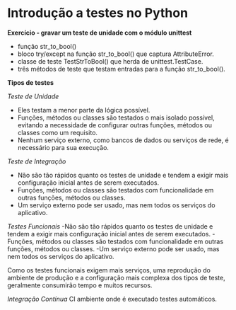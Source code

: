 # Introdução a testes no Python 

**Exercício - gravar um teste de unidade com o módulo unittest**

- função str_to_bool()
- bloco try/except na função str_to_bool() que captura AttributeError.
- classe de teste TestStrToBool() que herda de unittest.TestCase.
- três métodos de teste que testam entradas para a função str_to_bool().

**Tipos de testes**

*Teste de Unidade*
- Eles testam a menor parte da lógica possível.
- Funções, métodos ou classes são testados o mais isolado possível, evitando a necessidade de configurar outras funções, métodos ou classes como um requisito.
- Nenhum serviço externo, como bancos de dados ou serviços de rede, é necessário para sua execução.

_Teste de Integração_
- Não são tão rápidos quanto os testes de unidade e tendem a exigir mais configuração inicial antes de serem executados.
- Funções, métodos ou classes são testados com funcionalidade em outras funções, métodos ou classes.
- Um serviço externo pode ser usado, mas nem todos os serviços do aplicativo.

_Testes Funcionais_
-Não são tão rápidos quanto os testes de unidade e tendem a exigir mais configuração inicial antes de serem executados.
-Funções, métodos ou classes são testados com funcionalidade em outras funções, métodos ou classes.
-Um serviço externo pode ser usado, mas nem todos os serviços do aplicativo.

Como os testes funcionais exigem mais serviços, uma reprodução do ambiente de produção e a configuração mais complexa dos tipos de teste, geralmente consumirão tempo e muitos recursos.

_Integração Contínua_
CI ambiente onde é executado testes automáticos.